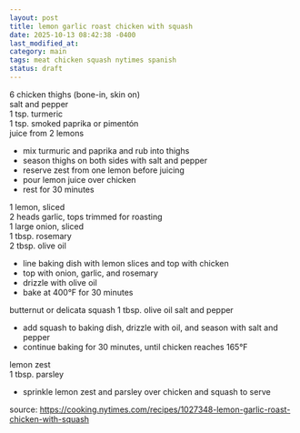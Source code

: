 ```yaml
---
layout: post
title: lemon garlic roast chicken with squash
date: 2025-10-13 08:42:38 -0400
last_modified_at: 
category: main
tags: meat chicken squash nytimes spanish
status: draft
---
```


6 chicken thighs (bone-in, skin on)  
salt and pepper  
1 tsp. turmeric  
1 tsp. smoked paprika or pimentón  
juice from 2 lemons  
* mix turmuric and paprika and rub into thighs
* season thighs on both sides with salt and pepper  
* reserve zest from one lemon before juicing
* pour lemon juice over chicken
* rest for 30 minutes

1 lemon, sliced  
2 heads garlic, tops trimmed for roasting  
1 large onion, sliced  
1 tbsp. rosemary  
2 tbsp. olive oil  
* line baking dish with lemon slices and top with chicken
* top with onion, garlic, and rosemary
* drizzle with olive oil
* bake at 400°F for 30 minutes

butternut or delicata squash
1 tbsp. olive oil
salt and pepper
* add squash to baking dish, drizzle with oil, and season with salt and pepper
* continue baking for 30 minutes, until chicken reaches 165°F

lemon zest  
1 tbsp. parsley  
* sprinkle lemon zest and parsley over chicken and squash to serve

source: <https://cooking.nytimes.com/recipes/1027348-lemon-garlic-roast-chicken-with-squash>
